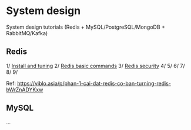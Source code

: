 # System design
System design tutorials (Redis + MySQL/PostgreSQL/MongoDB + RabbitMQ/Kafka)

## Redis
1/ [Install and tuning](redis/vi/1_install_and_tuning.md)
2/ [Redis basic commands](redis/vi/2_redis_basic_commands.md)
3/ [Redis security](redis/vi/3_redis_security.md)
4/ 
5/ 
6/ 
7/ 
8/ 
9/ 

Ref: https://viblo.asia/p/phan-1-cai-dat-redis-co-ban-turning-redis-bWrZnADYKxw

## MySQL
...